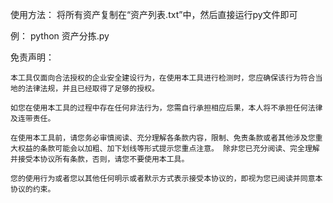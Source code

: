 使用方法：
    将所有资产复制在“资产列表.txt”中，然后直接运行py文件即可

例：
    python 资产分拣.py 



免责声明：

    本工具仅面向合法授权的企业安全建设行为，在使用本工具进行检测时，您应确保该行为符合当地的法律法规，并且已经取得了足够的授权。  
    
    如您在使用本工具的过程中存在任何非法行为，您需自行承担相应后果，本人将不承担任何法律及连带责任。 
    
    在使用本工具前，请您务必审慎阅读、充分理解各条款内容，限制、免责条款或者其他涉及您重大权益的条款可能会以加粗、加下划线等形式提示您重点注意。 除非您已充分阅读、完全理解并接受本协议所有条款，否则，请您不要使用本工具。
    
    您的使用行为或者您以其他任何明示或者默示方式表示接受本协议的，即视为您已阅读并同意本协议的约束。
